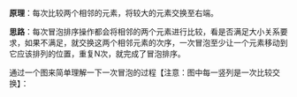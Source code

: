 **原理**：每次比较两个相邻的元素，将较大的元素交换至右端。

**思路**：每次冒泡排序操作都会将相邻的两个元素进行比较，看是否满足大小关系要求，如果不满足，就交换这两个相邻元素的次序，一次冒泡至少让一个元素移动到它应该排列的位置，重复N次，就完成了冒泡排序。

通过一个图来简单理解一下一次冒泡的过程【注意：图中每一竖列是一次比较交换】：